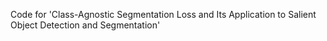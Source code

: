 Code for 'Class-Agnostic Segmentation Loss and Its Application to Salient Object Detection and Segmentation'  
